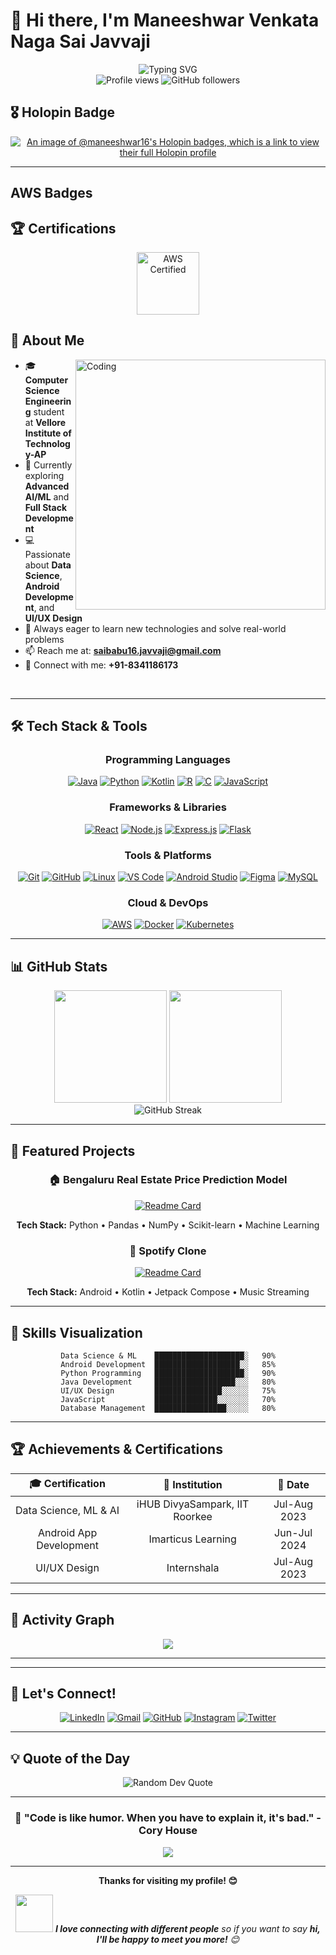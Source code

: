 # 👋 Hi there, I'm Maneeshwar Venkata Naga Sai Javvaji

<div align="center">
  <img src="https://readme-typing-svg.herokuapp.com?font=Fira+Code&size=30&duration=3000&pause=1000&color=00F7FF&center=true&vCenter=true&width=600&lines=Computer+Science+Student;Full+Stack+Developer;AI%2FML+Enthusiast;Android+Developer;UI%2FUX+Designer" alt="Typing SVG" />
</div>

<div align="center">
  <img src="https://komarev.com/ghpvc/?username=yourusername&label=Profile%20views&color=0e75b6&style=flat" alt="Profile views" />
  <img src="https://img.shields.io/github/followers/yourusername?label=Followers&style=social" alt="GitHub followers" />
</div>

## 🎖️ Holopin Badge
<div align="center">
  
[![An image of @maneeshwar16's Holopin badges, which is a link to view their full Holopin profile](https://holopin.me/maneeshwar16)](https://holopin.io/@maneeshwar16)

</div>

---
## AWS Badges
## 🏆 Certifications

<div align="center">
  <a href="https://www.credly.com/badges/9eccda1f-5cfa-484e-af39-b5b0d268e7ee" target="_blank">
    <img src="https://images.credly.com/size/110x110/images/0e284c3f-5164-4b21-8660-0d84737941bc/image.png" alt="AWS Certified" width="100" height="100">
  </a>
  <!-- Add more badges here -->
</div>

## 🚀 About Me

<img align="right" alt="Coding" width="400" src="https://cdn.dribbble.com/users/1162077/screenshots/3848914/programmer.gif">

- 🎓 **Computer Science Engineering** student at **Vellore Institute of Technology-AP**
- 🌱 Currently exploring **Advanced AI/ML** and **Full Stack Development**
- 💻 Passionate about **Data Science**, **Android Development**, and **UI/UX Design**
- 🎯 Always eager to learn new technologies and solve real-world problems
- 📫 Reach me at: **saibabu16.javvaji@gmail.com**
- 📱 Connect with me: **+91-8341186173**

<br clear="right"/>

---

## 🛠️ Tech Stack & Tools

<div align="center">

### Programming Languages
<a href="https://www.oracle.com/java/" target="_blank" rel="noopener noreferrer"><img src="https://skillicons.dev/icons?i=java" alt="Java" /></a>
<a href="https://www.python.org/" target="_blank" rel="noopener noreferrer"><img src="https://skillicons.dev/icons?i=python" alt="Python" /></a>
<a href="https://kotlinlang.org/" target="_blank" rel="noopener noreferrer"><img src="https://skillicons.dev/icons?i=kotlin" alt="Kotlin" /></a>
<a href="https://www.r-project.org/" target="_blank" rel="noopener noreferrer"><img src="https://skillicons.dev/icons?i=r" alt="R" /></a>
<a href="https://en.wikipedia.org/wiki/C_(programming_language)" target="_blank" rel="noopener noreferrer"><img src="https://skillicons.dev/icons?i=c" alt="C" /></a>
<a href="https://developer.mozilla.org/en-US/docs/Web/JavaScript" target="_blank" rel="noopener noreferrer"><img src="https://skillicons.dev/icons?i=js" alt="JavaScript" /></a>

### Frameworks & Libraries
<a href="https://reactjs.org/" target="_blank" rel="noopener noreferrer"><img src="https://skillicons.dev/icons?i=react" alt="React" /></a>
<a href="https://nodejs.org/" target="_blank" rel="noopener noreferrer"><img src="https://skillicons.dev/icons?i=nodejs" alt="Node.js" /></a>
<a href="https://expressjs.com/" target="_blank" rel="noopener noreferrer"><img src="https://skillicons.dev/icons?i=express" alt="Express.js" /></a>
<a href="https://flask.palletsprojects.com/" target="_blank" rel="noopener noreferrer"><img src="https://skillicons.dev/icons?i=flask" alt="Flask" /></a>

### Tools & Platforms
<a href="https://git-scm.com/" target="_blank" rel="noopener noreferrer"><img src="https://skillicons.dev/icons?i=git" alt="Git" /></a>
<a href="https://github.com/" target="_blank" rel="noopener noreferrer"><img src="https://skillicons.dev/icons?i=github" alt="GitHub" /></a>
<a href="https://www.linux.org/" target="_blank" rel="noopener noreferrer"><img src="https://skillicons.dev/icons?i=linux" alt="Linux" /></a>
<a href="https://code.visualstudio.com/" target="_blank" rel="noopener noreferrer"><img src="https://skillicons.dev/icons?i=vscode" alt="VS Code" /></a>
<a href="https://developer.android.com/studio" target="_blank" rel="noopener noreferrer"><img src="https://skillicons.dev/icons?i=androidstudio" alt="Android Studio" /></a>
<a href="https://www.figma.com/" target="_blank" rel="noopener noreferrer"><img src="https://skillicons.dev/icons?i=figma" alt="Figma" /></a>
<a href="https://www.mysql.com/" target="_blank" rel="noopener noreferrer"><img src="https://skillicons.dev/icons?i=mysql" alt="MySQL" /></a>

### Cloud & DevOps
<a href="https://aws.amazon.com/" target="_blank" rel="noopener noreferrer"><img src="https://skillicons.dev/icons?i=aws" alt="AWS" /></a>
<a href="https://www.docker.com/" target="_blank" rel="noopener noreferrer"><img src="https://skillicons.dev/icons?i=docker" alt="Docker" /></a>
<a href="https://kubernetes.io/" target="_blank" rel="noopener noreferrer"><img src="https://skillicons.dev/icons?i=kubernetes" alt="Kubernetes" /></a>

</div>

---

## 📊 GitHub Stats

<div align="center">
  <img height="180em" src="https://github-readme-stats.vercel.app/api?username=yourusername&show_icons=true&theme=tokyonight&include_all_commits=true&count_private=true"/>
  <img height="180em" src="https://github-readme-stats.vercel.app/api/top-langs/?username=yourusername&layout=compact&langs_count=8&theme=tokyonight"/>
</div>

<div align="center">
  <img src="https://github-readme-streak-stats.herokuapp.com/?user=yourusername&theme=tokyonight" alt="GitHub Streak" />
</div>

---

## 🎯 Featured Projects

<div align="center">

### 🏠 Bengaluru Real Estate Price Prediction Model
[![Readme Card](https://github-readme-stats.vercel.app/api/pin/?username=yourusername&repo=bengaluru-price-prediction&theme=tokyonight)](https://github.com/yourusername/bengaluru-price-prediction)

**Tech Stack:** Python • Pandas • NumPy • Scikit-learn • Machine Learning

### 🎵 Spotify Clone
[![Readme Card](https://github-readme-stats.vercel.app/api/pin/?username=yourusername&repo=spotify-clone&theme=tokyonight)](https://github.com/yourusername/spotify-clone)

**Tech Stack:** Android • Kotlin • Jetpack Compose • Music Streaming

</div>

---

## 🎨 Skills Visualization

<div align="center">
  
```text
Data Science & ML    ████████████████████░   90%
Android Development  ███████████████████░░   85%
Python Programming   ████████████████████░   90%
Java Development     ██████████████████░░░   80%
UI/UX Design         ███████████████░░░░░░   75%
JavaScript           ██████████████░░░░░░░   70%
Database Management  ████████████████░░░░░   80%
```

</div>

---

## 🏆 Achievements & Certifications

<div align="center">
  
| 🎓 **Certification** | 🏢 **Institution** | 📅 **Date** |
|:---------------------:|:------------------:|:------------:|
| Data Science, ML & AI | iHUB DivyaSampark, IIT Roorkee | Jul-Aug 2023 |
| Android App Development | Imarticus Learning | Jun-Jul 2024 |
| UI/UX Design | Internshala | Jul-Aug 2023 |

</div>

---

## 🌟 Activity Graph

<div align="center">
  <img src="https://github-readme-activity-graph.vercel.app/graph?username=yourusername&theme=tokyo-night&hide_border=true" />
</div>

---

---

## 🤝 Let's Connect!

<div align="center">
  
[![LinkedIn](https://img.shields.io/badge/LinkedIn-0077B5?style=for-the-badge&logo=linkedin&logoColor=white)](https://linkedin.com/in/yourprofile)
[![Gmail](https://img.shields.io/badge/Gmail-D14836?style=for-the-badge&logo=gmail&logoColor=white)](mailto:saibabu16.javvaji@gmail.com)
[![GitHub](https://img.shields.io/badge/GitHub-100000?style=for-the-badge&logo=github&logoColor=white)](https://github.com/yourusername)
[![Instagram](https://img.shields.io/badge/Instagram-E4405F?style=for-the-badge&logo=instagram&logoColor=white)](https://instagram.com/yourprofile)
[![Twitter](https://img.shields.io/badge/Twitter-1DA1F2?style=for-the-badge&logo=twitter&logoColor=white)](https://twitter.com/yourprofile)

</div>

---

## 💡 Quote of the Day

<div align="center">
  <img src="https://quotes-github-readme.vercel.app/api?type=horizontal&theme=tokyonight" alt="Random Dev Quote"/>
</div>

---

<div align="center">
  
### 🎯 "Code is like humor. When you have to explain it, it's bad." - Cory House

<img src="https://capsule-render.vercel.app/api?type=waving&color=gradient&height=100&section=footer"/>

</div>

---

<div align="center">
  
**Thanks for visiting my profile! 😊**

<img src="https://media.giphy.com/media/LnQjpWaON8nhr21vNW/giphy.gif" width="60"> <em><b>I love connecting with different people</b> so if you want to say <b>hi, I'll be happy to meet you more!</b> 😊</em>

</div>
